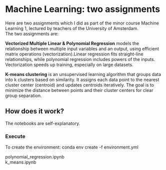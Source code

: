 # Machine Learning: two assignments

Here are two assignments which I did as part of the minor course Machine Learning 1, lectured by teachers of the University of Amsterdam.  
The two assignments are:  

**Vectorized Multiple Linear & Polynomial Regression**
models the relationship between multiple input variables and an output, using efficient matrix operations (vectorization).Linear regression fits straight-line relationships, while polynomial regression includes powers of the inputs.
Vectorization speeds up training, especially on large datasets.

**K-means clustering**
is an unsupervised learning algorithm that groups data into k clusters based on similarity.
It assigns each data point to the nearest cluster center (centroid) and updates centroids iteratively.
The goal is to minimize the distance between points and their cluster centers for clear group separation.

## How does it work?

The notebooks are self-explanatory.

### Execute

To create the environment: conda env create -f environment.yml

polynomial_regression.ipynb  
k_means.ipynb

```bash

